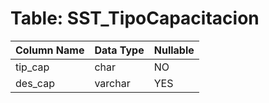 # Table: SST_TipoCapacitacion

| Column Name | Data Type | Nullable |
|-------------|-----------|----------|
| tip_cap | char | NO |
| des_cap | varchar | YES |
